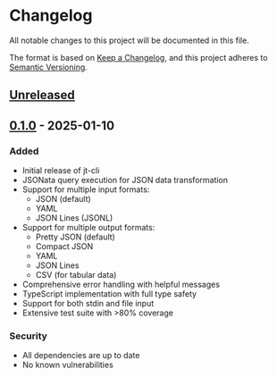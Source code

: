 # Changelog

All notable changes to this project will be documented in this file.

The format is based on [Keep a Changelog](https://keepachangelog.com/en/1.0.0/),
and this project adheres to [Semantic Versioning](https://semver.org/spec/v2.0.0.html).

## [Unreleased]

## [0.1.0] - 2025-01-10

### Added
- Initial release of jt-cli
- JSONata query execution for JSON data transformation
- Support for multiple input formats:
  - JSON (default)
  - YAML
  - JSON Lines (JSONL)
- Support for multiple output formats:
  - Pretty JSON (default)
  - Compact JSON
  - YAML
  - JSON Lines
  - CSV (for tabular data)
- Comprehensive error handling with helpful messages
- TypeScript implementation with full type safety
- Support for both stdin and file input
- Extensive test suite with >80% coverage

### Security
- All dependencies are up to date
- No known vulnerabilities

[Unreleased]: https://github.com/TAKEDA-Takashi/jt-cli/compare/v0.1.0...HEAD
[0.1.0]: https://github.com/TAKEDA-Takashi/jt-cli/releases/tag/v0.1.0